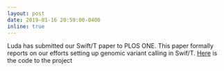 ```yaml
---
layout: post
date: 2019-01-16 20:59:00-0400
inline: true
---
```


Luda has submitted our Swift/T paper to PLOS ONE. This paper formally reports on our efforts setting up genomic variant calling in Swif/T. [Here](https://swift-t-variant-calling.readthedocs.io/en/latest/) is the code to the project
